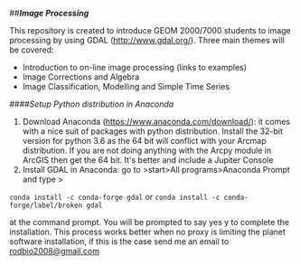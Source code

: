 ##**_Image Processing_**

This repository is created to introduce GEOM 2000/7000 students to image processing by using 
GDAL (http://www.gdal.org/). Three main themes will be covered:
- Introduction to on-line image processing (links to examples)
- Image Corrections and Algebra 
- Image Classification, Modelling and Simple Time Series

####_Setup Python distribution in Anaconda_

1) Download Anaconda (https://www.anaconda.com/download/): it comes with 
a nice suit of packages with python distribution. Install the 32-bit version 
for python 3.6 as the 64 bit will conflict with your Arcmap distribution. 
If you are not doing anything with the Arcpy module in ArcGIS then get the 64 bit. 
It's better and include a Jupiter Console
2) Install GDAL in Anaconda: go to >start>All programs>Anaconda Prompt and type >
 
```conda install -c conda-forge gdal``` or ```conda install -c conda-forge/label/broken gdal```

at the command prompt. You will be prompted to say yes y to complete the installation. 
This process works better when no proxy is limiting the planet software installation, 
if this is the case send me an email to rodbio2008@gmail.com




